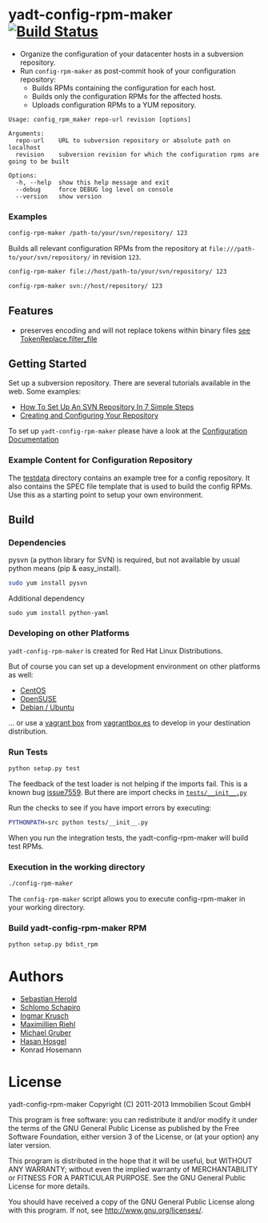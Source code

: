 yadt-config-rpm-maker [![Build Status](https://travis-ci.org/yadt/yadt-config-rpm-maker.png?branch=master)](https://travis-ci.org/yadt/yadt-config-rpm-maker)
=====================

* Organize the configuration of your datacenter hosts in a subversion repository.
* Run `config-rpm-maker` as post-commit hook of your configuration repository:
  * Builds RPMs containing the configuration for each host.
  * Builds only the configuration RPMs for the affected hosts.
  * Uploads configuration RPMs to a YUM repository.

```
Usage: config_rpm_maker repo-url revision [options]

Arguments:
  repo-url    URL to subversion repository or absolute path on localhost
  revision    subversion revision for which the configuration rpms are going to be built

Options:
  -h, --help  show this help message and exit
  --debug     force DEBUG log level on console
  --version   show version
```

### Examples

```bash
config-rpm-maker /path-to/your/svn/repository/ 123
```
Builds all relevant configuration RPMs from the repository at `file:///path-to/your/svn/repository/` in revision `123`.

```bash
config-rpm-maker file://host/path-to/your/svn/repository/ 123
```

```bash
config-rpm-maker svn://host/repository/ 123
```


## Features

  * preserves encoding and will not replace tokens within binary files [see TokenReplace.filter_file](https://github.com/aelgru/yadt-config-rpm-maker/blob/master/src/config_rpm_maker/token/tokenreplacer.py#L172)

## Getting Started

Set up a subversion repository. There are several tutorials available in the web.
Some examples:
  * [How To Set Up An SVN Repository In 7 Simple Steps](http://www.civicactions.com/blog/2010/may/25/how_set_svn_repository_7_simple_steps)
  * [Creating and Configuring Your Repository](http://svnbook.red-bean.com/en/1.7/svn.reposadmin.create.html)

To set up `yadt-config-rpm-maker` please have a look at the
[Configuration Documentation](https://github.com/aelgru/yadt-config-rpm-maker/blob/master/docs/CONFIGURATION.md#configuration)

### Example Content for Configuration Repository

The [testdata](https://github.com/yadt/yadt-config-rpm-maker/tree/master/testdata/svn_repo/) directory contains
an example tree for a config repository. It also contains the SPEC file template that is used to
build the config RPMs. Use this as a starting point to setup your own environment.


## Build

### Dependencies

pysvn (a python library for SVN) is required, but not available by usual python means (pip & easy_install).

```bash
sudo yum install pysvn
```

Additional dependency
```
sudo yum install python-yaml
```

### Developing on other Platforms

`yadt-config-rpm-maker` is created for Red Hat Linux Distributions.

But of course you can set up a development environment on other platforms as well:
* [CentOS](https://github.com/aelgru/yadt-config-rpm-maker/blob/master/docs/HOWTO_CentOS.md)
* [OpenSUSE](https://github.com/aelgru/yadt-config-rpm-maker/blob/master/docs/HOWTO_OpenSUSE.md)
* [Debian / Ubuntu](https://github.com/aelgru/yadt-config-rpm-maker/blob/master/docs/HOWTO_Debian.md)

... or use a [vagrant box](http://www.vagrantup.com/) from [vagrantbox.es](http://vagrantbox.es/) to develop in your
destination distribution.

### Run Tests

```bash
python setup.py test
```

The feedback of the test loader is not helping if the imports fail.
This is a known bug [issue7559](http://bugs.python.org/issue7559).
But there are import checks in [`tests/__init__.py`](https://github.com/aelgru/yadt-config-rpm-maker/blob/master/tests/__init__.py)

Run the checks to see if you have import errors by executing:
```bash
PYTHONPATH=src python tests/__init__.py
```

When you run the integration tests, the yadt-config-rpm-maker will build test RPMs.

### Execution in the working directory

```bash
./config-rpm-maker
```
The `config-rpm-maker` script allows you to execute config-rpm-maker in your working directory.

### Build yadt-config-rpm-maker RPM

```bash
python setup.py bdist_rpm
```

Authors
=======

* [Sebastian Herold](https://github.com/heroldus)
* [Schlomo Schapiro](https://github.com/schlomo)
* [Ingmar Krusch](https://github.com/ingmarkrusch)
* [Maximillien Riehl](https://github.com/mriehl)
* [Michael Gruber](https://github.com/aelgru)
* [Hasan Hosgel](https://github.com/alosdev)
* Konrad Hosemann

License
=======

yadt-config-rpm-maker
Copyright (C) 2011-2013 Immobilien Scout GmbH

This program is free software: you can redistribute it and/or modify
it under the terms of the GNU General Public License as published by
the Free Software Foundation, either version 3 of the License, or
(at your option) any later version.

This program is distributed in the hope that it will be useful,
but WITHOUT ANY WARRANTY; without even the implied warranty of
MERCHANTABILITY or FITNESS FOR A PARTICULAR PURPOSE.  See the
GNU General Public License for more details.

You should have received a copy of the GNU General Public License
along with this program.  If not, see <http://www.gnu.org/licenses/>.
